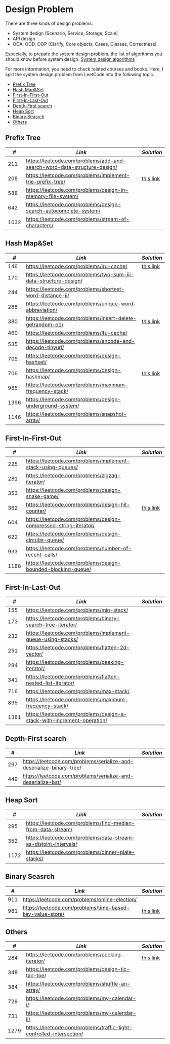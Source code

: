 # Design Problem

There are three kinds of design problems:

* System design (Scenario, Service, Storage, Scale)
* API design 
* OOA, OOD, OOP (Clarify, Core objects, Cases, Classes, Correctness)

Especially, to prepare the system design problem, the list of algorithms you should know before system design. [System design algorithms](https://github.com/resumejob/system-design-algorithms)

For more information, you need to check related courses and books. Here, I split the system design problem from LeetCode into the following topic.

* [Prefix Tree](##Prefix-Tree)
* [Hash Map&Set](##Hash-Map&Set)
* [First-In-First-Out](##First-In-First-Out)
* [First-In-Last-Out](##First-In-Last-Out)
* [Depth-First search](##Depth-First-search)
* [Heap Sort](#Heap-Sort)
* [Binary Seasrch](##Binary-Seasrch)
* [Others](##Others)

## Prefix Tree

| *#* | *Link* | *Solution* |
| ---- | --------------------------------- | --------------------------------- |
| 211 | https://leetcode.com/problems/add-and-search-word-data-structure-design/ | |
| 208 | https://leetcode.com/problems/implement-trie-prefix-tree/ | [this link](../practice/solution/0208_implement_trie_prefix_tree.py) |
| 588 | https://leetcode.com/problems/design-in-memory-file-system/ | |
| 642 | https://leetcode.com/problems/design-search-autocomplete-system/ | |
| 1032 | https://leetcode.com/problems/stream-of-characters/ | |

## Hash Map&Set

| *#* | *Link* | *Solution* |
| ---- | --------------------------------- | --------------------------------- |
| 146 | https://leetcode.com/problems/lru-cache/ | [this link](../practice/solution/0146_lru_cache.py) | 
| 170 | https://leetcode.com/problems/two-sum-iii-data-structure-design/ | |
| 244 | https://leetcode.com/problems/shortest-word-distance-ii/ | |
| 288 | https://leetcode.com/problems/unique-word-abbreviation/ | |
| 380 | https://leetcode.com/problems/insert-delete-getrandom-o1/ | [this link](../practice/solution/0380_insert_delete_getrandom_o1.py) | 
| 460 | https://leetcode.com/problems/lfu-cache/ | |
| 535 | https://leetcode.com/problems/encode-and-decode-tinyurl/ | |
| 705 | https://leetcode.com/problems/design-hashset/ | |
| 706 | https://leetcode.com/problems/design-hashmap/ | [this link](../practice/solution/0706_design_hashmap.py) |
| 985 | https://leetcode.com/problems/maximum-frequency-stack/ | |
| 1396 | https://leetcode.com/problems/design-underground-system/ | |
| 1146 | https://leetcode.com/problems/snapshot-array/ | |

## First-In-First-Out

| *#* | *Link* | *Solution* |
| ---- | --------------------------------- | --------------------------------- |
| 225 | https://leetcode.com/problems/implement-stack-using-queues/ | |
| 281 | https://leetcode.com/problems/zigzag-iterator/ | |
| 353 | https://leetcode.com/problems/design-snake-game/ | |
| 362 | https://leetcode.com/problems/design-hit-counter/ | [this link](../practice/solution/0362_design_hit_counter.py) |
| 604 | https://leetcode.com/problems/design-compressed-string-iterator/ | |
| 622 | https://leetcode.com/problems/design-circular-queue/ | |
| 933 | https://leetcode.com/problems/number-of-recent-calls/ | |
| 1188 | https://leetcode.com/problems/design-bounded-blocking-queue/ | |

## First-In-Last-Out

| *#* | *Link* | *Solution* |
| ---- | --------------------------------- | --------------------------------- |
| 155 | https://leetcode.com/problems/min-stack/ | |
| 173 | https://leetcode.com/problems/binary-search-tree-iterator/ | |
| 232 | https://leetcode.com/problems/implement-queue-using-stacks/ | |
| 251 | https://leetcode.com/problems/flatten-2d-vector/ | | 
| 284 | https://leetcode.com/problems/peeking-iterator/ | |
| 341 | https://leetcode.com/problems/flatten-nested-list-iterator/ | |
| 716 | https://leetcode.com/problems/max-stack/ | |
| 895 | https://leetcode.com/problems/maximum-frequency-stack/ | |
| 1381 | https://leetcode.com/problems/design-a-stack-with-increment-operation/ | |

## Depth-First search

| *#* | *Link* | *Solution* |
| ---- | --------------------------------- | --------------------------------- |
| 297 | https://leetcode.com/problems/serialize-and-deserialize-binary-tree/ | |
| 449 | https://leetcode.com/problems/serialize-and-deserialize-bst/ | |

## Heap Sort

| *#* | *Link* | *Solution* |
| ---- | --------------------------------- | --------------------------------- |
| 295 | https://leetcode.com/problems/find-median-from-data-stream/ | |
| 352 | https://leetcode.com/problems/data-stream-as-disjoint-intervals/ | |
| 1172 | https://leetcode.com/problems/dinner-plate-stacks/ | |

## Binary Seasrch

| *#* | *Link* | *Solution* |
| ---- | --------------------------------- | --------------------------------- |
| 911 | https://leetcode.com/problems/online-election/ | |
| 981 | https://leetcode.com/problems/time-based-key-value-store/ | [this link](../practice/solution/0981_time_based_key_value_store.py) |

## Others

| *#* | *Link* | *Solution* |
| ---- | --------------------------------- | --------------------------------- |
| 284 | https://leetcode.com/problems/peeking-iterator/ | [this link](../practice/solution/0284_peeking_iterator.py) | 
| 348 | https://leetcode.com/problems/design-tic-tac-toe/ | |
| 384 | https://leetcode.com/problems/shuffle-an-array/ | |
| 729 | https://leetcode.com/problems/my-calendar-i/ | |
| 731 | https://leetcode.com/problems/my-calendar-ii/ | |
| 1279 | https://leetcode.com/problems/traffic-light-controlled-intersection/ | |

